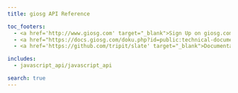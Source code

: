```yaml
---
title: giosg API Reference

toc_footers:
  - <a href='http://www.giosg.com' target="_blank">Sign Up on giosg.com</a>
  - <a href="https://docs.giosg.com/doku.php?id=public:technical-documentation:backend-api" target="_blank">Old API documentation</a>
  - <a href='https://github.com/tripit/slate' target="_blank">Documentation Powered by Slate</a>

includes:
  - javascript_api/javascript_api

search: true
---
```

